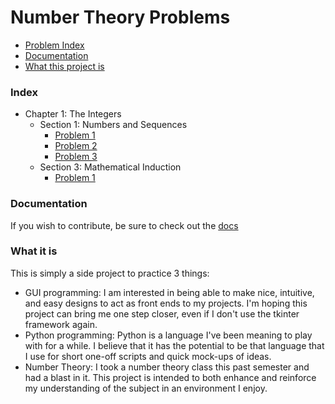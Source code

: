 Number Theory Problems
======================

- [Problem Index][index]
- [Documentation][documentation]
- [What this project is][what]

### Index ###

- Chapter 1: The Integers
  - Section 1: Numbers and Sequences
    - [Problem 1][1.1.1]
    - [Problem 2][1.1.2]
    - [Problem 3][1.1.3]
  - Section 3: Mathematical Induction
    - [Problem 1][1.3.1]

### Documentation ###

If you wish to contribute, be sure to check out the [docs][docs]

### What it is ###

This is simply a side project to practice 3 things:
- GUI programming: I am interested in being able to make nice, intuitive, and
easy designs to act as front ends to my projects. I'm hoping this project can
bring me one step closer, even if I don't use the tkinter framework again.
- Python programming: Python is a language I've been meaning to play with for a
while. I believe that it has the potential to be that language that I use for
short one-off scripts and quick mock-ups of ideas.
- Number Theory: I took a number theory class this past semester and had a blast
in it. This project is intended to both enhance and reinforce my understanding
of the subject in an environment I enjoy.

[index]: #index
[documentation]: #documentation
[what]: #what-it-is
[1.1.1]: chapter1/section1/problem1
[1.1.2]: chapter1/section1/problem2
[1.1.3]: chapter1/section1/problem3
[1.3.1]: chapter1/section3/problem1
[docs]: Docs
